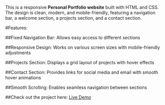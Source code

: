 This is a responsive **Personal Portfolio website** built with HTML and CSS.
The design is clean, modern, and mobile-friendly, featuring a navigation bar, 
a welcome section, a projects section, and a contact section.

#Features:

##Fixed Navigation Bar: Allows easy access to different sections

##Responsive Design: Works on various screen sizes with mobile-friendly adjustments

##Projects Section: Displays a grid layout of projects with hover effects

##Contact Section: Provides links for social media and email with smooth hover animations

##Smooth Scrolling: Enables seamless navigation between sections

##Check out the project here: [Live Demo](https://estherlein.github.io/Personal-Portfolio-Webpage/)
